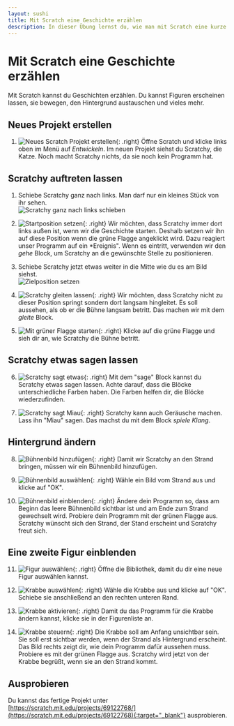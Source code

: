 ```yaml
---
layout: sushi
title: Mit Scratch eine Geschichte erzählen
description: In dieser Übung lernst du, wie man mit Scratch eine kurze Geschichte erzählen kann.
---
```


# Mit Scratch eine Geschichte erzählen

Mit Scratch kannst du Geschichten erzählen. Du kannst Figuren erscheinen lassen, sie bewegen, den Hintergrund austauschen und vieles mehr.

## Neues Projekt erstellen

1. ![Neues Scratch Projekt erstellen](scratch-erste-schritte/scratch-projekt-erstellen.png){: .right}
Öffne Scratch und klicke links oben im Menü auf *Entwickeln*. Im neuen Projekt siehst du Scratchy, die Katze. Noch macht Scratchy nichts, da sie noch kein Programm hat.

## Scratchy auftreten lassen

1. Schiebe Scratchy ganz nach links. Man darf nur ein kleines Stück von ihr sehen.<br/>
![Scratchy ganz nach links schieben](scratch-geschichte-katze-und-ente/scratchy-ganz-links.png)

2. ![Startposition setzen](scratch-geschichte-katze-und-ente/scratchy-startposition.png){: .right}
Wir möchten, dass Scratchy immer dort links außen ist, wenn wir die Geschichte starten. Deshalb setzen wir ihn auf diese Position wenn die grüne Flagge angeklickt wird. Dazu reagiert unser Programm auf ein *Ereignis". Wenn es eintritt, verwenden wir den *gehe* Block, um Scratchy an die gewünschte Stelle zu positionieren. 

3. Schiebe Scratchy jetzt etwas weiter in die Mitte wie du es am Bild siehst.<br/>
![Zielposition setzen](scratch-geschichte-katze-und-ente/scratchy-in-der-mitte.png)

4.  ![Scratchy gleiten lassen](scratch-geschichte-katze-und-ente/scratchy-gleiten.png){: .right}
Wir möchten, dass Scratchy nicht zu dieser Position springt sondern dort langsam hingleitet. Es soll aussehen, als ob er die Bühne langsam betritt. Das machen wir mit dem *gleite* Block.

5. ![Mit grüner Flagge starten](scratch-geschichte-katze-und-ente/scratchy-starten.png){: .right}
Klicke auf die grüne Flagge und sieh dir an, wie Scratchy die Bühne betritt.

## Scratchy etwas sagen lassen

6. ![Scratchy sagt etwas](scratch-geschichte-katze-und-ente/scratchy-sagt-etwas.png){: .right}
Mit dem "sage" Block kannst du Scratchy etwas sagen lassen. Achte darauf, dass die Blöcke unterschiedliche Farben haben. Die Farben helfen dir, die Blöcke wiederzufinden.

7. ![Scratchy sagt Miau](scratch-geschichte-katze-und-ente/scratchy-sagt-miau.png){: .right}
Scratchy kann auch Geräusche machen. Lass ihn "Miau" sagen. Das machst du mit dem Block *spiele Klang*.

## Hintergrund ändern

8. ![Bühnenbild hinzufügen](scratch-geschichte-katze-und-ente/buehnenbild-hinzufuegen.png){: .right}
Damit wir Scratchy an den Strand bringen, müssen wir ein Bühnenbild hinzufügen.

9. ![Bühnenbild auswählen](scratch-geschichte-katze-und-ente/strand-buehnenbild.png){: .right}
Wähle ein Bild vom Strand aus und klicke auf "OK".

10. ![Bühnenbild einblenden](scratch-geschichte-katze-und-ente/buehnenbild-wechseln.png){: .right}
Ändere dein Programm so, dass am Beginn das leere Bühnenbild sichtbar ist und am Ende zum Strand gewechselt wird. Probiere dein Programm mit der grünen Flagge aus. Scratchy wünscht sich den Strand, der Stand erscheint und Scratchy freut sich.

## Eine zweite Figur einblenden

11. ![Figur auswählen](scratch-geschichte-katze-und-ente/figur-auswaehlen.png){: .right}
Öffne die Bibliothek, damit du dir eine neue Figur auswählen kannst.

12. ![Krabbe auswählen](scratch-geschichte-katze-und-ente/krabbe-auswaehlen.png){: .right}
Wähle die Krabbe aus und klicke auf "OK". Schiebe sie anschließend an den rechten unteren Rand.

13. ![Krabbe aktivieren](scratch-geschichte-katze-und-ente/krabbe-aktivieren.png){: .right}
Damit du das Programm für die Krabbe ändern kannst, klicke sie in der Figurenliste an.

14. ![Krabbe steuern](scratch-geschichte-katze-und-ente/krabbe-steuern.png){: .right}
Die Krabbe soll am Anfang unsichtbar sein. Sie soll erst sichtbar werden, wenn der Strand als Hintergrund erscheint. Das Bild rechts zeigt dir, wie dein Programm dafür aussehen muss. Probiere es mit der grünen Flagge aus. Scratchy wird jetzt von der Krabbe begrüßt, wenn sie an den Strand kommt.


## Ausprobieren

Du kannst das fertige Projekt unter [https://scratch.mit.edu/projects/69122768/](https://scratch.mit.edu/projects/69122768){:target="_blank"} ausprobieren.